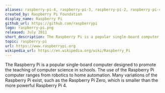 ```yaml
---
aliases: raspberry-pi-4, raspberry-pi-3, raspberry-pi-2, raspberry-pi-camera, raspberrypi
created_by: Raspberry Pi Foundation
display_name: Raspberry Pi
github_url: https://github.com/raspberrypi
logo: raspberry-pi.png
released: July 2011
short_description: The Raspberry Pi is a popular single-board computer.
topic: raspberry-pi
url: https://www.raspberrypi.org
wikipedia_url: https://en.wikipedia.org/wiki/Raspberry_Pi
---
```

The Raspberry Pi is a popular single-board computer designed to promote the teaching of computer science in schools. The use of the Raspberry Pi computer ranges from robotics to home automation. Many variations of the Raspberry Pi exist, such as the Raspberry Pi Zero, which is smaller than the more powerful Raspberry Pi 4.
